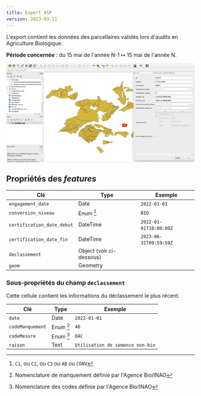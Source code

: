 ```yaml
---
title: Export ASP
version: 2023-03-21
---
```


L'export contient les données des parcellaires validés
lors d'audits en Agriculture Biologique.

**Période concernée** : du 15 mai de l'année N-1 ↦ 15 mai de l'année N.

![Capture d'écran du logiciel QGIS](./cartobio-asp.png)

## Propriétés des _features_

| Clé                         | Type                | Exemple
| ---                         | ---                 | ---
| `engagement_date`           | Date                | `2022-01-01`
| `conversion_niveau`         | Enum [^2]           | `BIO`
| `certification_date_debut`  | DateTime            | `2022-01-01T10:00:00Z`
| `certification_date_fin`    | DateTime            | `2023-06-31T09:59:59Z`
| `declassement`              | Object (voir ci-dessous)
| `geom`                      | Geometry            |

### Sous-propriétés du champ `declassement`

Cette cellule contient les informations du déclassement le plus récent.

| Clé                 | Type          | Exemple
| ---                 | ---           | ---
| `date`              | Date          | `2022-01-01`
| `codeManquement`    | Enum [^3]     | `46`
| `codeMesure`        | Enum [^4]     | `DAC`
| `raison`            | Text          | `Utilisation de semence non-bio`

[^2]: `C1`, ou `C2`, ou `C3` ou `AB` ou `CONV`
[^3]: Nomenclature de manquement définie par l'Agence Bio/INAO
[^4]: Nomenclature des codes définie par l'Agence Bio/INAO
